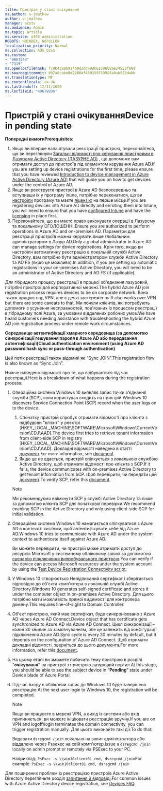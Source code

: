 ```yaml
---
title: Пристрій у стані очікування
ms.author: v-jmathew
author: v-jmathew
manager: scotv
ms.audience: Admin
ms.topic: article
ms.service: o365-administration
ROBOTS: NOINDEX, NOFOLLOW
localization_priority: Normal
ms.collection: Adm_O365
ms.custom:
- "9003244"
- "7319"
ms.openlocfilehash: f70b43a8b914b0d2dda9db61606b8ae24523f869
ms.sourcegitcommit: 097a8cabe0d2280af489159789988a0ab532dabb
ms.translationtype: MT
ms.contentlocale: uk-UA
ms.lasthandoff: 12/11/2020
ms.locfileid: "49679996"
---
```

# <a name="device-in-pending-state"></a><span data-ttu-id="9cd87-102">Пристрій у стані очікування</span><span class="sxs-lookup"><span data-stu-id="9cd87-102">Device in pending state</span></span>

<span data-ttu-id="9cd87-103">**Попередні вимоги**</span><span class="sxs-lookup"><span data-stu-id="9cd87-103">**Prerequisites:**</span></span>

1. <span data-ttu-id="9cd87-104">Якщо ви вперше налаштували реєстрації пристрою, переконайтеся, що ви переглянули [Загальні відомості про керування пристроями в Лазурому Active Directory (ЛАЗУРНЕ AD)](https://docs.microsoft.com/azure/active-directory/devices/overview?WT.mc_id=Portal-Microsoft_Azure_Support) , що допоможе вам отримати доступ до пристроїв під елементом керування Azure AD.</span><span class="sxs-lookup"><span data-stu-id="9cd87-104">If you are setting up device registrations for the first time, please ensure that you have reviewed [Introduction to device management in Azure Active Directory (Azure AD)](https://docs.microsoft.com/azure/active-directory/devices/overview?WT.mc_id=Portal-Microsoft_Azure_Support) that will guide you on how to get devices under the control of Azure AD.</span></span>
2. <span data-ttu-id="9cd87-105">Якщо ви реєструєте пристрої в Azure AD безпосередньо та вступивши їх у програму Inune, потрібно переконатися, що ви [настроїли](https://docs.microsoft.com/mem/intune/enrollment/device-enrollment?WT.mc_id=Portal-Microsoft_Azure_Support) програму та маєте [ліцензію](https://docs.microsoft.com/mem/intune/fundamentals/licenses-assign?WT.mc_id=Portal-Microsoft_Azure_Support) на перше місце.</span><span class="sxs-lookup"><span data-stu-id="9cd87-105">If you are registering devices into Azure AD directly and enrolling them into Intune, you will need to ensure that you have [configured Intune](https://docs.microsoft.com/mem/intune/enrollment/device-enrollment?WT.mc_id=Portal-Microsoft_Azure_Support) and have the [licensing](https://docs.microsoft.com/mem/intune/fundamentals/licenses-assign?WT.mc_id=Portal-Microsoft_Azure_Support) in place first.</span></span>
3. <span data-ttu-id="9cd87-106">Переконайтеся, що ви маєте право виконувати операції в Лазурому та локальному ОГОЛОШЕННІ.</span><span class="sxs-lookup"><span data-stu-id="9cd87-106">Ensure you are authorized to perform operations in Azure AD and on-premises AD.</span></span> <span data-ttu-id="9cd87-107">Параметри для реєстрації пристроїв можна керувати лише глобальним адміністратором в Лазур AD.</span><span class="sxs-lookup"><span data-stu-id="9cd87-107">Only a global administrator in Azure AD can manage settings for device registrations.</span></span> <span data-ttu-id="9cd87-108">Крім того, якщо ви настроїли автоматичну реєстрацію в локальній службі Active Directory, вам потрібно бути адміністратором служби Active Directory та AD FS (якщо це можливо).</span><span class="sxs-lookup"><span data-stu-id="9cd87-108">In addition, if you are setting up automatic registrations in your on-premises Active Directory, you will need to be an administrator of Active Directory and AD FS (if applicable).</span></span>

<span data-ttu-id="9cd87-109">Для гібридного процесу реєстрації в процесі об'єднання лазуровий, потрібні пристрої для корпоративної мережі.</span><span class="sxs-lookup"><span data-stu-id="9cd87-109">The hybrid Azure AD join registration process requires devices to be on corporate network.</span></span> <span data-ttu-id="9cd87-110">Вона також працює над VPN, але є деякі застереження.</span><span class="sxs-lookup"><span data-stu-id="9cd87-110">It also works over VPN but there are some caveats to that.</span></span> <span data-ttu-id="9cd87-111">Ми почули клієнтів, які потребують допомоги з усунення несправностей, пов'язаних із процесом реєстрації в гібридному полі Azure, за умовами віддалених робочих умов.</span><span class="sxs-lookup"><span data-stu-id="9cd87-111">We have heard customers needing assistance with troubleshooting the hybrid Azure AD join registration process under remote work circumstances.</span></span>

<span data-ttu-id="9cd87-112">**Середовище автентифікації хмарного середовища (за допомогою синхронізації гешування пароля в Azure AD або передавання автентифікації)**</span><span class="sxs-lookup"><span data-stu-id="9cd87-112">**Cloud authentication environment (using Azure AD password hash sync or pass-through authentication)**</span></span>

<span data-ttu-id="9cd87-113">Цей потік реєстрації також відомий як "Sync JOIN".</span><span class="sxs-lookup"><span data-stu-id="9cd87-113">This registration flow is also known as “Sync Join”.</span></span>

<span data-ttu-id="9cd87-114">Нижче наведено відомості про те, що відбувається під час реєстрації.</span><span class="sxs-lookup"><span data-stu-id="9cd87-114">Here is a breakdown of what happens during the registration process:</span></span>

1. <span data-ttu-id="9cd87-115">Операційна система Windows 10 виявляє запис точки з'єднання служби (SCP), коли користувач входить на пристрій.</span><span class="sxs-lookup"><span data-stu-id="9cd87-115">Windows 10 discovers Service Connection Point (SCP) record when the user logs on to the device.</span></span>

    1. <span data-ttu-id="9cd87-116">Спочатку пристрій спробує отримати відомості про клієнта з надбудови "клієнт" у реєстрі [HKEY_LOCAL_MACHINE\SOFTWARE\Microsoft\Windows\CurrentVersion\CDJ\AAD].</span><span class="sxs-lookup"><span data-stu-id="9cd87-116">The device first tries to retrieve tenant information from client-side SCP in registry [HKEY_LOCAL_MACHINE\SOFTWARE\Microsoft\Windows\CurrentVersion\CDJ\AAD].</span></span> <span data-ttu-id="9cd87-117">Докладні відомості наведено в статті [документ](https://docs.microsoft.com/azure/active-directory/devices/hybrid-azuread-join-control).</span><span class="sxs-lookup"><span data-stu-id="9cd87-117">For more information, see [document](https://docs.microsoft.com/azure/active-directory/devices/hybrid-azuread-join-control).</span></span>
    1. <span data-ttu-id="9cd87-118">Якщо це не вдасться, пристрій спілкується з локальною службою Active Directory, щоб отримати відомості про клієнта з SCP.</span><span class="sxs-lookup"><span data-stu-id="9cd87-118">If it fails, the device communicates with on-premises Active Directory to get tenant information from SCP.</span></span> <span data-ttu-id="9cd87-119">Щоб перевірити, чи передати цей [документ](https://docs.microsoft.com/azure/active-directory/devices/hybrid-azuread-join-manual#configure-a-service-connection-point).</span><span class="sxs-lookup"><span data-stu-id="9cd87-119">To verify SCP, refer this [document](https://docs.microsoft.com/azure/active-directory/devices/hybrid-azuread-join-manual#configure-a-service-connection-point).</span></span>

    > [!NOTE]
    > <span data-ttu-id="9cd87-120">Ми рекомендуємо ввімкнути SCP у службі Active Directory та лише за допомогою клієнта SCP для початкової перевірки.</span><span class="sxs-lookup"><span data-stu-id="9cd87-120">We recommend enabling SCP in the Active Directory and only using client-side SCP for initial validation.</span></span>

2. <span data-ttu-id="9cd87-121">Операційна система Windows 10 намагається спілкуватися з Azure AD в контексті системи, щоб автентифікувати себе від Azure AD.</span><span class="sxs-lookup"><span data-stu-id="9cd87-121">Windows 10 tries to communicate with Azure AD under the system context to authenticate itself against Azure AD.</span></span>

    <span data-ttu-id="9cd87-122">Ви можете перевірити, чи пристрій може отримати доступ до ресурсів Microsoft у системному обліковому записі за допомогою [сценарію підключення випробувального пристрою](https://gallery.technet.microsoft.com/Test-Device-Registration-3dc944c0).</span><span class="sxs-lookup"><span data-stu-id="9cd87-122">You can verify if the device can access Microsoft resources under the system account by using the [Test Device Registration Connectivity script](https://gallery.technet.microsoft.com/Test-Device-Registration-3dc944c0).</span></span>

3. <span data-ttu-id="9cd87-123">У Windows 10 створюється Непідписаний сертифікат і зберігається відповідно до об'єкта комп'ютера в локальній службі Active Directory.</span><span class="sxs-lookup"><span data-stu-id="9cd87-123">Windows 10 generates self-signed certificate and stores it under the computer object in on-premises Active Directory.</span></span> <span data-ttu-id="9cd87-124">Для цього потрібно мати можливість прямої видимості для контролера домену.</span><span class="sxs-lookup"><span data-stu-id="9cd87-124">This requires line-of-sight to Domain Controller.</span></span>

4. <span data-ttu-id="9cd87-125">Об'єкт пристрою, який має сертифікат, буде синхронізовано з Azure AD через Azure AD Connect.</span><span class="sxs-lookup"><span data-stu-id="9cd87-125">Device object that has certificate gets synchronized to Azure AD via Azure AD Connect.</span></span> <span data-ttu-id="9cd87-126">Цикл синхронізації – кожні 30 хвилин за замовчуванням, але це залежить від конфігурації підключення Azure AD.</span><span class="sxs-lookup"><span data-stu-id="9cd87-126">Sync cycle is every 30 minutes by default, but it depends on the configuration of Azure AD Connect.</span></span> <span data-ttu-id="9cd87-127">Щоб отримати докладні відомості, зверніться до цього [документа](https://docs.microsoft.com/azure/active-directory/hybrid/how-to-connect-sync-configure-filtering#organizational-unitbased-filtering).</span><span class="sxs-lookup"><span data-stu-id="9cd87-127">For more information, refer this [document](https://docs.microsoft.com/azure/active-directory/hybrid/how-to-connect-sync-configure-filtering#organizational-unitbased-filtering).</span></span>

5. <span data-ttu-id="9cd87-128">На цьому етапі ви зможете побачити тему пристрою в розділі "**очікування**" на пристрої з пристрою лазуровий портал.</span><span class="sxs-lookup"><span data-stu-id="9cd87-128">At this stage, you should be able to see the subject device in “**Pending**” state under Device blade of Azure Portal.</span></span>

6. <span data-ttu-id="9cd87-129">Під час входу в обліковий запис до Windows 10 буде завершено реєстрацію.</span><span class="sxs-lookup"><span data-stu-id="9cd87-129">At the next user login to Windows 10, the registration will be completed.</span></span>

    > [!NOTE]
    > <span data-ttu-id="9cd87-130">Якщо ви працюєте в мережі VPN, а вихід із системи або вхід припиняється, ви можете ініціювати реєстрацію вручну.</span><span class="sxs-lookup"><span data-stu-id="9cd87-130">If you are on VPN and logoff/login terminates the domain connectivity, you can trigger registration manually.</span></span> <span data-ttu-id="9cd87-131">Для цього виконайте такі дії:</span><span class="sxs-lookup"><span data-stu-id="9cd87-131">To do that:</span></span>
    >
    > <span data-ttu-id="9cd87-132">Видавати `dsregcmd /join` локально на запит адміністратора або віддалено через Pssexec на свій комп'ютер.</span><span class="sxs-lookup"><span data-stu-id="9cd87-132">Issue a `dsregcmd /join` locally on admin prompt or remotely via PSExec to your PC.</span></span>
    >
    > <span data-ttu-id="9cd87-133">Наприклад: `PsExec -s \\win10client01 cmd, dsregcmd /join`</span><span class="sxs-lookup"><span data-stu-id="9cd87-133">For example: `PsExec -s \\win10client01 cmd, dsregcmd /join`</span></span>

<span data-ttu-id="9cd87-134">Для поширених проблем із реєстрацією пристроїв Azure Active Directory перегляньте розділ [запитання й відповіді](https://docs.microsoft.com/azure/active-directory/devices/faq).</span><span class="sxs-lookup"><span data-stu-id="9cd87-134">For common issues with Azure Active Directory device registration, see [Devices FAQ](https://docs.microsoft.com/azure/active-directory/devices/faq).</span></span>
